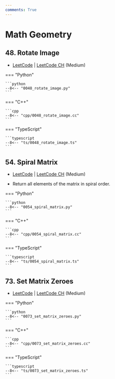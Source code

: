 ```yaml
---
comments: True
---
```


# Math Geometry

## 48. Rotate Image

-  [LeetCode](https://leetcode.com/problems/rotate-image/) | [LeetCode CH](https://leetcode.cn/problems/rotate-image/) (Medium)

=== "Python"

    ```python
    --8<-- "0048_rotate_image.py"
    ```

=== "C++"

    ```cpp
    --8<-- "cpp/0048_rotate_image.cc"
    ```

=== "TypeScript"

    ```typescript
    --8<-- "ts/0048_rotate_image.ts"
    ```

## 54. Spiral Matrix

-  [LeetCode](https://leetcode.com/problems/spiral-matrix/) | [LeetCode CH](https://leetcode.cn/problems/spiral-matrix/) (Medium)

-   Return all elements of the matrix in spiral order.

=== "Python"

    ```python
    --8<-- "0054_spiral_matrix.py"
    ```

=== "C++"

    ```cpp
    --8<-- "cpp/0054_spiral_matrix.cc"
    ```

=== "TypeScript"

    ```typescript
    --8<-- "ts/0054_spiral_matrix.ts"
    ```

## 73. Set Matrix Zeroes

-  [LeetCode](https://leetcode.com/problems/set-matrix-zeroes/) | [LeetCode CH](https://leetcode.cn/problems/set-matrix-zeroes/) (Medium)

=== "Python"

    ```python
    --8<-- "0073_set_matrix_zeroes.py"
    ```

=== "C++"

    ```cpp
    --8<-- "cpp/0073_set_matrix_zeroes.cc"
    ```

=== "TypeScript"

    ```typescript
    --8<-- "ts/0073_set_matrix_zeroes.ts"
    ```
